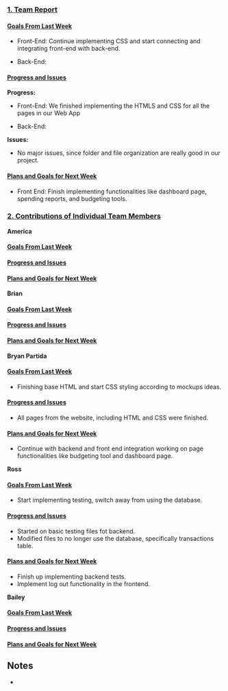 ### <ins>1. Team Report</ins>

#### <ins>Goals From Last Week</ins>
* Front-End: Continue implementing CSS and start connecting and integrating front-end with back-end.

* Back-End: 

#### <ins>Progress and Issues</ins>
**Progress:**
 - Front-End: We finished implementing the HTMLS and CSS for all the pages in our Web App

 - Back-End: 


**Issues:**
- No major issues, since folder and file organization are really good in our project.


#### <ins>Plans and Goals for Next Week</ins>

  - Front End: Finish implementing functionalities like dashboard page, spending reports, and budgeting tools.

    

### <ins>2. Contributions of Individual Team Members</ins>

**America**
#### <ins>Goals From Last Week</ins>

#### <ins>Progress and Issues</ins>

#### <ins>Plans and Goals for Next Week</ins>  


**Brian**
#### <ins>Goals From Last Week</ins>

#### <ins>Progress and Issues</ins>

#### <ins>Plans and Goals for Next Week</ins>


**Bryan Partida**
#### <ins>Goals From Last Week</ins>
* Finishing base HTML and start CSS styling according to mockups ideas.

#### <ins>Progress and Issues</ins>
* All pages from the website, including HTML and CSS were finished.

#### <ins>Plans and Goals for Next Week</ins>
* Continue with backend and front end integration working on page functionalities like budgeting tool and dashboard page.


**Ross**
#### <ins>Goals From Last Week</ins>
* Start implementing testing, switch away from using the database.
#### <ins>Progress and Issues</ins>
* Started on basic testing files fot backend.
* Modified files to no longer use the database, specifically transactions table.
#### <ins>Plans and Goals for Next Week</ins>
* Finish up implementing backend tests.
* Implement log out functionality in the frontend.



**Bailey**
#### <ins>Goals From Last Week</ins>

#### <ins>Progress and Issues</ins>

#### <ins>Plans and Goals for Next Week</ins>




## Notes
  - 
